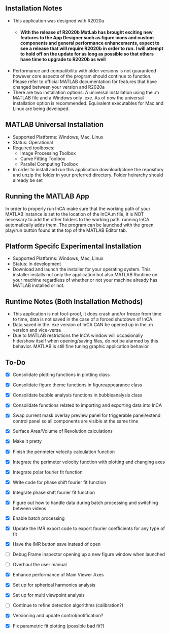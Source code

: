 ## Installation Notes
* This application was designed with R2020a
   - #### With the release of R2020b MatLab has brought exciting new features to the App Designer such as figure icons and custom components and general performance enhancements, expect to see a release that will **require** R2020b in order to run. I will attempt to hold off on the update for as long as possible so that others have time to upgrade to R2020b as well
* Performance and compatibility with older versions is not guaranteed however core aspects of the program should continue to function. Please refer to official MATLAB 
  documentation for features that have changed between your version and R2020a
* There are two installation options: A universal installation using the .m MATLAB file and a Windows only .exe. As of now the universal installation option is
  recommended. Equivalent executables for Mac and Linux are being developed.

## MATLAB Universal Installation 
* Supported Platforms: Windows, Mac, Linux
* Status: Operational
* Required toolboxes:
  - Image Processing Toolbox
  - Curve Fitting Toolbox 
  - Parallel Computing Toolbox
* In order to install and run this application download/clone the repository and unzip the folder in your preferred directory. Folder heirarchy should already be set

## Running the MATLAB App
In order to properly run InCA make sure that the working path of your MATLAB instance is set to the location of the InCA.m file, it is NOT necessary to add the other
folders to the working path, running InCA automatically adds them.  The program can be launched with 
the green play/run button found at the top of the MATLAB Editor tab. 


## Platform Specifc Experimental Installation
* Supported Platforms: Windows, Mac, Linux
* Status: In development
* Download and launch the installer for your operating system. This installer installs not only the application but also MATLAB Runtime on your machine regardless of whether or not your machine already
  has MATLAB installed or not.


## Runtime Notes (Both Installation Methods)
* This application is not fool-proof, it does crash and/or freeze from time to time, data is not saved in the case of a forced shutdown of InCA.
* Data saved in the .exe version of InCA CAN be opened up in the .m version and vice-versa
* Due to MATLAB restrictions the InCA window will occasionally hide/show itself when opening/saving files, do not be alarmed by this behavior. MATLAB is still fine tuning graphic application behavior

## To-Do 
- [x] Consolidate plotting functions in plotting class
- [x] Consolidate figure theme functions in figureappearance class
- [x] Consolidate bubble analysis functions in bubbleanalysis class
- [x] Consolidate functions related to importing and exporting data into InCA
- [x] Swap current mask overlay preview panel for triggerable panel/extend control panel so all components are visible at the same time
- [x] Surface Area/Volume of Revolution calculations
- [x] Make it pretty
- [x] Finish the perimeter velocity calculation function
- [x] Integrate the perimeter velocity function with plotting and changing axes
- [x] Integrate polar fourier fit function
- [x] Write code for phase shift fourier fit function
- [x] Integrate phase shift fourier fit function 
- [x] Figure out how to handle data during batch processing and switching between videos 
- [x] Enable batch processing
- [x] Update the IMR export code to export fourier coefficients for any type of fit
- [x] Have the IMR button save instead of open
- [ ] Debug Frame inspector opening up a new figure window when launched 
- [ ] Overhaul the user manual 
- [x] Enhance performance of Main Viewer Axes
- [x] Set up for spherical harmonics analysis
- [x] Set up for multi viewpoint analysis
- [ ] Continue to refine detection algorithms (calibration?)
- [x] Versioning and update control/notification?
- [x] Fix parametric fit plotting (possible bad fit?)

